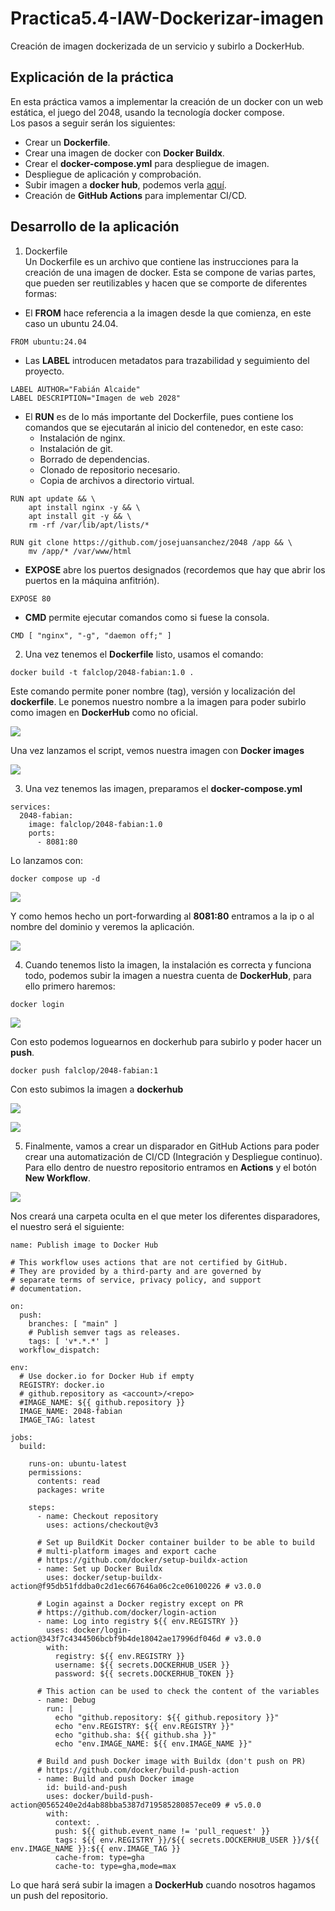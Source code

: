 # Practica5.4-IAW-Dockerizar-imagen
Creación de imagen dockerizada de un servicio y subirlo a DockerHub.

## Explicación de la práctica
En esta práctica vamos a implementar la creación de un docker con un web estática, el juego del 2048, usando la tecnología docker compose.  
Los pasos a seguir serán los siguientes:  
- Crear un **Dockerfile**.  
- Crear una imagen de docker con **Docker Buildx**.  
- Crear el **docker-compose.yml** para despliegue de imagen.
- Despliegue de aplicación y comprobación.
- Subir imagen a **docker hub**, podemos verla [aquí](https://hub.docker.com/r/falclop/2048-fabian).
- Creación de **GitHub Actions** para implementar CI/CD.

## Desarrollo de la aplicación 
1. Dockerfile  
Un Dockerfile es un archivo que contiene las instrucciones para la creación de una imagen de docker. Esta se compone de varias partes, que pueden ser reutilizables y hacen que se comporte de diferentes formas:  
- El **FROM** hace referencia a la imagen desde la que comienza, en este caso un ubuntu 24.04.
```
FROM ubuntu:24.04
```
- Las **LABEL** introducen metadatos para trazabilidad y seguimiento del proyecto.
```
LABEL AUTHOR="Fabián Alcaide"
LABEL DESCRIPTION="Imagen de web 2028"
```
- El **RUN** es de lo más importante del Dockerfile, pues contiene los comandos que se ejecutarán al inicio del contenedor, en este caso:
    - Instalación de nginx.
    - Instalación de git.
    - Borrado de dependencias.
    - Clonado de repositorio necesario.
    - Copia de archivos a directorio virtual.
```
RUN apt update && \
    apt install nginx -y && \
    apt install git -y && \
    rm -rf /var/lib/apt/lists/*

RUN git clone https://github.com/josejuansanchez/2048 /app && \
    mv /app/* /var/www/html
```
- **EXPOSE** abre los puertos designados (recordemos que hay que abrir los puertos en la máquina anfitrión).
```
EXPOSE 80
```
- **CMD** permite ejecutar comandos como si fuese la consola.
```
CMD [ "nginx", "-g", "daemon off;" ]
```
2. Una vez tenemos el **Dockerfile** listo, usamos el comando:
```
docker build -t falclop/2048-fabian:1.0 .
```
Este comando permite poner nombre (tag), versión y localización del **dockerfile**. Le ponemos nuestro nombre a la imagen para poder subirlo como imagen en **DockerHub** como no oficial.

![](/images/1.png)  

Una vez lanzamos el script, vemos nuestra imagen con **Docker images**  

![](/images/2.png)  

3. Una vez tenemos las imagen, preparamos el **docker-compose.yml**  
```
services:
  2048-fabian:
    image: falclop/2048-fabian:1.0
    ports: 
      - 8081:80
```
Lo lanzamos con:
```
docker compose up -d
```  

![](/images/3.png)  

Y como hemos hecho un port-forwarding al **8081:80** entramos a la ip o al nombre del dominio y veremos la aplicación.  

![](/images/4.png)  

4. Cuando tenemos listo la imagen, la instalación es correcta y funciona todo, podemos subir la imagen a nuestra cuenta de **DockerHub**, para ello primero haremos:
```
docker login
```

![](/images/5.png)  

Con esto podemos loguearnos en dockerhub para subirlo y poder hacer un **push**.

```
docker push falclop/2048-fabian:1
```

Con esto subimos la imagen a **dockerhub**  

![](/images/6.png)  

![](/images/7.png)  

5. Finalmente, vamos a crear un disparador en GitHub Actions para poder crear una automatización de CI/CD (Integración y Despliegue continuo). Para ello dentro de nuestro repositorio entramos en **Actions** y el botón **New Workflow**.  

![](/images/8.png)

Nos creará una carpeta oculta en el que meter los diferentes disparadores, el nuestro será el siguiente:
```
name: Publish image to Docker Hub

# This workflow uses actions that are not certified by GitHub.
# They are provided by a third-party and are governed by
# separate terms of service, privacy policy, and support
# documentation.

on:
  push:
    branches: [ "main" ]
    # Publish semver tags as releases.
    tags: [ 'v*.*.*' ]
  workflow_dispatch:

env:
  # Use docker.io for Docker Hub if empty
  REGISTRY: docker.io
  # github.repository as <account>/<repo>
  #IMAGE_NAME: ${{ github.repository }}
  IMAGE_NAME: 2048-fabian
  IMAGE_TAG: latest

jobs:
  build:

    runs-on: ubuntu-latest
    permissions:
      contents: read
      packages: write

    steps:
      - name: Checkout repository
        uses: actions/checkout@v3

      # Set up BuildKit Docker container builder to be able to build
      # multi-platform images and export cache
      # https://github.com/docker/setup-buildx-action
      - name: Set up Docker Buildx
        uses: docker/setup-buildx-action@f95db51fddba0c2d1ec667646a06c2ce06100226 # v3.0.0

      # Login against a Docker registry except on PR
      # https://github.com/docker/login-action
      - name: Log into registry ${{ env.REGISTRY }}
        uses: docker/login-action@343f7c4344506bcbf9b4de18042ae17996df046d # v3.0.0
        with:
          registry: ${{ env.REGISTRY }}
          username: ${{ secrets.DOCKERHUB_USER }}
          password: ${{ secrets.DOCKERHUB_TOKEN }}

      # This action can be used to check the content of the variables
      - name: Debug
        run: |
          echo "github.repository: ${{ github.repository }}"
          echo "env.REGISTRY: ${{ env.REGISTRY }}"
          echo "github.sha: ${{ github.sha }}"
          echo "env.IMAGE_NAME: ${{ env.IMAGE_NAME }}"

      # Build and push Docker image with Buildx (don't push on PR)
      # https://github.com/docker/build-push-action
      - name: Build and push Docker image
        id: build-and-push
        uses: docker/build-push-action@0565240e2d4ab88bba5387d719585280857ece09 # v5.0.0
        with:
          context: .
          push: ${{ github.event_name != 'pull_request' }}
          tags: ${{ env.REGISTRY }}/${{ secrets.DOCKERHUB_USER }}/${{ env.IMAGE_NAME }}:${{ env.IMAGE_TAG }}
          cache-from: type=gha
          cache-to: type=gha,mode=max     

```  
Lo que hará será subir la imagen a **DockerHub** cuando nosotros hagamos un push del repositorio.
